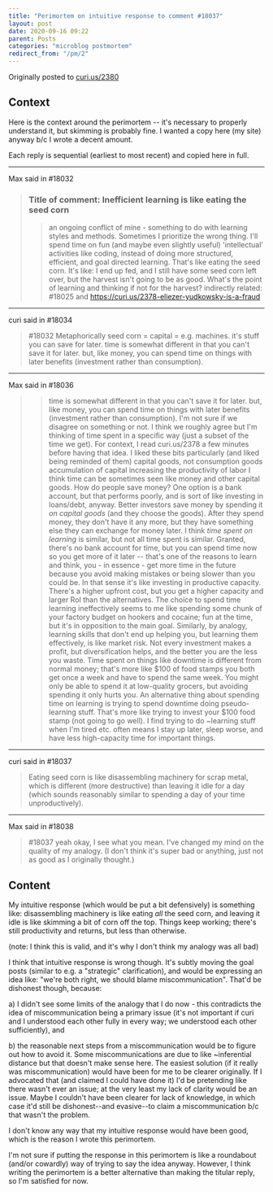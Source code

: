 ```yaml
---
title: "Perimortem on intuitive response to comment #18037"
layout: post
date: 2020-09-16 09:22
parent: Posts
categories: "microblog postmortem"
redirect_from: "/pm/2"
---
```


Originally posted to [curi.us/2380](https://curi.us/2380#18039)

## Context

Here is the context around the perimortem -- it's necessary to properly understand it, but skimming is probably fine. I wanted a copy here (my site) anyway b/c I wrote a decent amount.

Each reply is sequential (earliest to most recent) and copied here in full.

----

Max said in #18032

> ### Title of comment: Inefficient learning is like eating the seed corn
> 
> > an ongoing conflict of mine - something to do with learning styles and methods.
> Sometimes I prioritize the wrong thing. I'll spend time on fun (and maybe even slightly useful) 'intellectual' activities like coding, instead of doing more structured, efficient, and goal directed learning. That's like eating the seed corn.
> It's like: I end up fed, and I still have some seed corn left over, but the harvest isn't going to be as good. What's the point of learning and thinking if not for the harvest?
> indirectly related: #18025 and https://curi.us/2378-eliezer-yudkowsky-is-a-fraud

----

curi said in #18034

> #18032 Metaphorically seed corn = capital = e.g. machines. it's stuff you can save for later. time is somewhat different in that you can't save it for later. but, like money, you can spend time on things with later benefits (investment rather than consumption).

----

Max said in #18036

> > time is somewhat different in that you can't save it for later. but, like money, you can spend time on things with later benefits (investment rather than consumption).
> I'm not sure if we disagree on something or not. I think we roughly agree but I'm thinking of time spent in a specific way (just a subset of the time we get). For context, I read curi.us/2378 a few minutes before having that idea. I liked these bits particularly (and liked being reminded of them)
> > capital goods, not consumption goods
> > accumulation of capital increasing the productivity of labor
> I think time can be sometimes seen like money and other capital goods. How do people save money? One option is a bank account, but that performs poorly, and is sort of like investing in loans/debt, anyway. Better investors save money by spending it *on capital goods* (and they choose the goods). After they spend money, they don't have it any more, but they have something else they can exchange for money later.
> I think *time spent on learning* is similar, but not all time spent is similar. Granted, there's no bank account for time, but you can spend time now so you get more of it later -- that's one of the reasons to learn and think, you - in essence - get more time in the future because you avoid making mistakes or being slower than you could be. In that sense it's like investing in productive capacity. There's a higher upfront cost, but you get a higher capacity and larger RoI than the alternatives. The choice to spend time learning ineffectively seems to me like spending some chunk of your factory budget on hookers and cocaine; fun at the time, but it's in opposition to the main goal.
> Similarly, by analogy, learning skills that don't end up helping you, but learning them effectively, is like market risk. Not every investment makes a profit, but diversification helps, and the better you are the less you waste.
> Time spent on things like downtime is different from normal money; that's more like $100 of food stamps you both get once a week and have to spend the same week. You might only be able to spend it at low-quality grocers, but avoiding spending it only hurts you.
> An alternative thing about spending time on learning is trying to spend downtime doing pseudo-learning stuff. That's more like trying to invest your $100 food stamp (not going to go well). I find trying to do ~learning stuff when I'm tired etc. often means I stay up later, sleep worse, and have less high-capacity time for important things.

----

curi said in #18037

> Eating seed corn is like disassembling machinery for scrap metal, which is different (more destructive) than leaving it idle for a day (which sounds reasonably similar to spending a day of your time unproductively).

----

Max said in #18038

> #18037 yeah okay, I see what you mean. I've changed my mind on the quality of my analogy. (I don't think it's super bad or anything, just not as good as I originally thought.)

## Content

My intuitive response (which would be put a bit defensively) is something like: disassembling machinery is like eating *all* the seed corn, and leaving it idle is like skimming a bit of corn off the top. Things keep working; there's still productivity and returns, but less than otherwise.

(note: I think this is valid, and it's why I don't think my analogy was all bad)

I think that intuitive response is wrong though. It's subtly moving the goal posts (similar to e.g. a "strategic" clarification), and would be expressing an idea like: "we're both right, we should blame miscommunication". That'd be dishonest though, because:

a) I didn't see some limits of the analogy that I do now - this contradicts the idea of miscommunication being a primary issue (it's not important if curi and I understood each other fully in every way; we understood each other sufficiently), and

b) the reasonable next steps from a miscommunication would be to figure out how to avoid it. Some miscommunications are due to like ~inferential distance but that doesn't make sense here. The easiest solution (if it really was miscommunication) would have been for me to be clearer originally. If I advocated that (and claimed I could have done it) I'd be pretending like there wasn't ever an issue; at the very least my lack of clarity would be an issue. Maybe I couldn't have been clearer for lack of knowledge, in which case it'd still be dishonest--and evasive--to claim a miscommunication b/c that wasn't the problem.

I don't know any way that my intuitive response would have been good, which is the reason I wrote this perimortem.

I'm not sure if putting the response in this perimortem is like a roundabout (and/or cowardly) way of trying to say the idea anyway. However, I think writing the perimortem is a better alternative than making the titular reply, so I'm satisfied for now.
